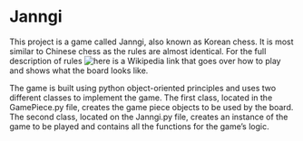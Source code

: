 # Janngi

This project is a game called Janngi, also known as Korean chess. It is most similar to Chinese chess as the rules are almost identical. For the full description of rules ![here](https://en.wikipedia.org/wiki/Janggi) is a Wikipedia link that goes over how to play and shows what the board looks like. 

The game is built using python object-oriented principles and uses two different classes to implement the game. The first class, located in the GamePiece.py file, creates the game piece objects to be used by the board. The second class, located on the Janngi.py file, creates an instance of the game to be played and contains all the functions for the game’s logic.


